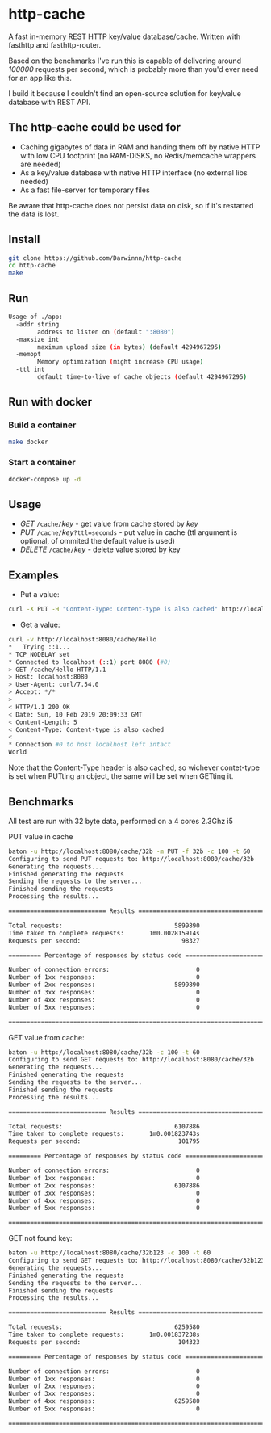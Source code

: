 # http-cache

A fast in-memory REST HTTP key/value database/cache.
Written with fasthttp and fasthttp-router.

Based on the benchmarks I've run this is capable of delivering around *100000* requests per second, which is probably more than you'd ever need for an app like this.

I build it because I couldn't find an open-source solution for key/value database with REST API.

## The http-cache could be used for

- Caching gigabytes of data in RAM and handing them off by native HTTP with low CPU footprint (no RAM-DISKS, no Redis/memcache wrappers are needed)
- As a key/value database with native HTTP interface (no external libs needed)
- As a fast file-server for temporary files

Be aware that http-cache does not persist data on disk, so if it's restarted the data is lost.

## Install

```bash
git clone https://github.com/Darwinnn/http-cache
cd http-cache
make
```

## Run

```bash
Usage of ./app:
  -addr string
        address to listen on (default ":8080")
  -maxsize int
        maximum upload size (in bytes) (default 4294967295)
  -memopt
        Memory optimization (might increase CPU usage)
  -ttl int
        default time-to-live of cache objects (default 4294967295)
```

## Run with docker

### Build a container

```bash
make docker
```

### Start a container

```bash
docker-compose up -d
```

## Usage

- *GET* `/cache/`*key* - get value from cache stored by *key*
- *PUT* `/cache/`*key*`?ttl=seconds` - put value in cache (ttl argument is optional, of ommited the default value is used)
- *DELETE* `/cache/`*key* - delete value stored by key


## Examples

- Put a value:

```bash
curl -X PUT -H "Content-Type: Content-type is also cached" http://localhost:8080/cache/Hello -d "World"
```

- Get a value:

```bash
curl -v http://localhost:8080/cache/Hello
*   Trying ::1...
* TCP_NODELAY set
* Connected to localhost (::1) port 8080 (#0)
> GET /cache/Hello HTTP/1.1
> Host: localhost:8080
> User-Agent: curl/7.54.0
> Accept: */*
>
< HTTP/1.1 200 OK
< Date: Sun, 10 Feb 2019 20:09:33 GMT
< Content-Length: 5
< Content-Type: Content-type is also cached
<
* Connection #0 to host localhost left intact
World
```

Note that the Content-Type header is also cached, so wichever contet-type is set when PUTting an object, the same will be set when GETting it.

## Benchmarks

All test are run with 32 byte data, performed on a 4 cores 2.3Ghz i5

PUT value in cache

```bash
baton -u http://localhost:8080/cache/32b -m PUT -f 32b -c 100 -t 60
Configuring to send PUT requests to: http://localhost:8080/cache/32b
Generating the requests...
Finished generating the requests
Sending the requests to the server...
Finished sending the requests
Processing the results...

=========================== Results ========================================

Total requests:                               5899890
Time taken to complete requests:       1m0.002815914s
Requests per second:                            98327

========= Percentage of responses by status code ==========================

Number of connection errors:                        0
Number of 1xx responses:                            0
Number of 2xx responses:                      5899890
Number of 3xx responses:                            0
Number of 4xx responses:                            0
Number of 5xx responses:                            0

===========================================================================
```

GET value from cache: 

```bash
baton -u http://localhost:8080/cache/32b -c 100 -t 60
Configuring to send GET requests to: http://localhost:8080/cache/32b
Generating the requests...
Finished generating the requests
Sending the requests to the server...
Finished sending the requests
Processing the results...

=========================== Results ========================================

Total requests:                               6107886
Time taken to complete requests:       1m0.001823743s
Requests per second:                           101795

========= Percentage of responses by status code ==========================

Number of connection errors:                        0
Number of 1xx responses:                            0
Number of 2xx responses:                      6107886
Number of 3xx responses:                            0
Number of 4xx responses:                            0
Number of 5xx responses:                            0

===========================================================================
```

GET not found key:

```bash
baton -u http://localhost:8080/cache/32b123 -c 100 -t 60
Configuring to send GET requests to: http://localhost:8080/cache/32b123
Generating the requests...
Finished generating the requests
Sending the requests to the server...
Finished sending the requests
Processing the results...

=========================== Results ========================================

Total requests:                               6259580
Time taken to complete requests:       1m0.001837238s
Requests per second:                           104323

========= Percentage of responses by status code ==========================

Number of connection errors:                        0
Number of 1xx responses:                            0
Number of 2xx responses:                            0
Number of 3xx responses:                            0
Number of 4xx responses:                      6259580
Number of 5xx responses:                            0

===========================================================================
```
